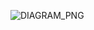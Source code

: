 ![DIAGRAM_PNG](https://github.com/Joska99/joska/blob/main/terraform/modules/aws/vpc_privat_and_public_subnet/diagram.drawio)
